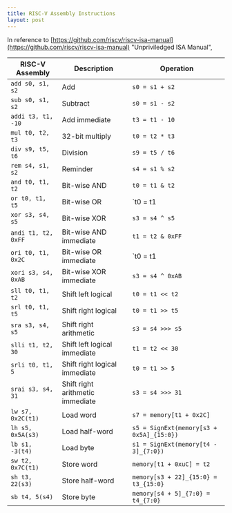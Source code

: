 ```yaml
---
title: RISC-V Assembly Instructions
layout: post
---
```


In reference to [https://github.com/riscv/riscv-isa-manual](https://github.com/riscv/riscv-isa-manual) "Unpriviledged ISA Manual",

|  RISC-V Assembly      |  Description         |    Operation        |
| --------------------- | -------------------- | ------------------- |
| `add s0, s1, s2`      | Add                  | `s0 = s1 + s2`      |
| `sub s0, s1, s2`      | Subtract             | `s0 = s1 - s2`      |
| `addi t3, t1, -10`    | Add immediate        | `t3 = t1 - 10`      |
| `mul t0, t2, t3`      | 32-bit multiply      | `t0 = t2 * t3`      |
| `div s9, t5, t6`      | Division             | `s9 = t5 / t6`      |
| `rem s4, s1, s2`      | Reminder             | `s4 = s1 % s2`      |
| `and t0, t1, t2`      | Bit-wise AND         | `t0 = t1 & t2`      |
| `or t0, t1, t5`       | Bit-wise OR          | `t0 = t1 | t5`      |
| `xor s3, s4, s5`      | Bit-wise XOR         | `s3 = s4 ^ s5`      |
| `andi t1, t2, 0xFF`   | Bit-wise AND immediate | `t1 = t2 & 0xFF`  |
| `ori t0, t1, 0x2C`    | Bit-wise OR immediate | `t0 = t1 | 0x2C`   |
| `xori s3, s4, 0xAB`   | Bit-wise XOR immediate | `s3 = s4 ^ 0xAB`  |
| `sll t0, t1, t2`      | Shift left logical   | `t0 = t1 << t2`     |
| `srl t0, t1, t5`      | Shift right logical  | `t0 = t1 >> t5`     |
| `sra s3, s4, s5`      | Shift right arithmetic | `s3 = s4 >>> s5`  |
| `slli t1, t2, 30`     | Shift left logical immediate | `t1 = t2 << 30` |
| `srli t0, t1, 5`      | Shift right logical immediate | `t0 = t1 >> 5` |
| `srai s3, s4, 31`     | Shift right arithmetic immediate | `s3 = s4 >>> 31` |
| `lw s7, 0x2C(t1)`     | Load word            | `s7 = memory[t1 + 0x2C]` |
| `lh s5, 0x5A(s3)`     | Load half-word       | `s5 = SignExt(memory[s3 + 0x5A]_{15:0})` |
| `lb s1, -3(t4)`       | Load byte            | `s1 = SignExt(memory[t4 - 3]_{7:0})` |
| `sw t2, 0x7C(t1)`     | Store word           | `memory[t1 + 0xuC] = t2` |
| `sh t3, 22(s3)`       | Store half-word      | `memory[s3 + 22]_{15:0} = t3_{15:0}` |
| `sb t4, 5(s4)`        | Store byte           | `memory[s4 + 5]_{7:0} = t4_{7:0}` |
